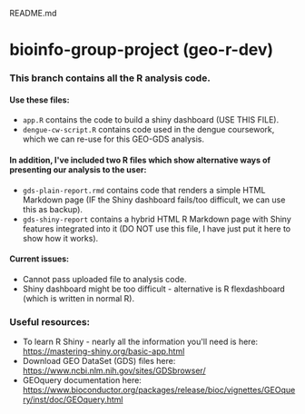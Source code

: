 README.md
# bioinfo-group-project (geo-r-dev)

### This branch contains all the R analysis code.

#### Use these files:
- `app.R` contains the code to build a shiny dashboard (USE THIS FILE).
- `dengue-cw-script.R` contains code used in the dengue coursework, which we can re-use for this GEO-GDS analysis.

#### In addition, I've included two R files which show alternative ways of presenting our analysis to the user:
- `gds-plain-report.rmd` contains code that renders a simple HTML Markdown page (IF the Shiny dashboard fails/too difficult, we can use this as backup).
- `gds-shiny-report` contains a hybrid HTML R Markdown page with Shiny features integrated into it (DO NOT use this file, I have just put it here to show how it works).

#### Current issues:
- Cannot pass uploaded file to analysis code.
- Shiny dashboard might be too difficult - alternative is R flexdashboard (which is written in normal R).

### Useful resources:
- To learn R Shiny - nearly all the information you'll need is here: https://mastering-shiny.org/basic-app.html
- Download GEO DataSet (GDS) files here: https://www.ncbi.nlm.nih.gov/sites/GDSbrowser/
- GEOquery documentation here: https://www.bioconductor.org/packages/release/bioc/vignettes/GEOquery/inst/doc/GEOquery.html